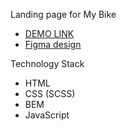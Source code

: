 Landing page for My Bike
  - [DEMO LINK](https://pelahiia.github.io/my_bike-landing-page/)
  -  [Figma design](https://www.figma.com/file/NZQAIydtHo5QkINyGLHNcq/BIKE-New-Version?node-id=0%3A1)
  
  
Technology Stack
- HTML
- CSS (SCSS)
- BEM
- JavaScript
